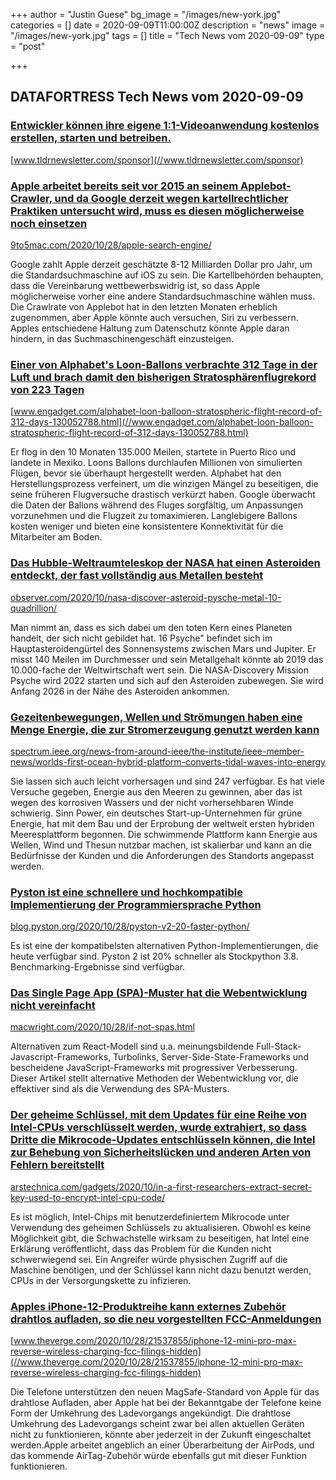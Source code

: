 +++
author = "Justin Guese"
bg_image = "/images/new-york.jpg"
categories = []
date = 2020-09-09T11:00:00Z
description = "news"
image = "/images/new-york.jpg"
tags = []
title = "Tech News vom 2020-09-09"
type = "post"

+++

        
## DATAFORTRESS Tech News vom 2020-09-09



### [Entwickler können ihre eigene 1:1-Videoanwendung kostenlos erstellen, starten und betreiben.](//www.tldrnewsletter.com/sponsor)


[www.tldrnewsletter.com/sponsor](//www.tldrnewsletter.com/sponsor)





### [Apple arbeitet bereits seit vor 2015 an seinem Applebot-Crawler, und da Google derzeit wegen kartellrechtlicher Praktiken untersucht wird, muss es diesen möglicherweise noch einsetzen](//9to5mac.com/2020/10/28/apple-search-engine/)


[9to5mac.com/2020/10/28/apple-search-engine/](//9to5mac.com/2020/10/28/apple-search-engine/)


Google zahlt Apple derzeit geschätzte 8-12 Milliarden Dollar pro Jahr, um die Standardsuchmaschine auf iOS zu sein. Die Kartellbehörden behaupten, dass die Vereinbarung wettbewerbswidrig ist, so dass Apple möglicherweise vorher eine andere Standardsuchmaschine wählen muss. Die Crawlrate von Applebot hat in den letzten Monaten erheblich zugenommen, aber Apple könnte auch versuchen, Siri zu verbessern. Apples entschiedene Haltung zum Datenschutz könnte Apple daran hindern, in das Suchmaschinengeschäft einzusteigen.


### [Einer von Alphabet's Loon-Ballons verbrachte 312 Tage in der Luft und brach damit den bisherigen Stratosphärenflugrekord von 223 Tagen](//www.engadget.com/alphabet-loon-balloon-stratospheric-flight-record-of-312-days-130052788.html)


[www.engadget.com/alphabet-loon-balloon-stratospheric-flight-record-of-312-days-130052788.html](//www.engadget.com/alphabet-loon-balloon-stratospheric-flight-record-of-312-days-130052788.html)


Er flog in den 10 Monaten 135.000 Meilen, startete in Puerto Rico und landete in Mexiko. Loons Ballons durchlaufen Millionen von simulierten Flügen, bevor sie überhaupt hergestellt werden. Alphabet hat den Herstellungsprozess verfeinert, um die winzigen Mängel zu beseitigen, die seine früheren Flugversuche drastisch verkürzt haben. Google überwacht die Daten der Ballons während des Fluges sorgfältig, um Anpassungen vorzunehmen und die Flugzeit zu tomaximieren. Langlebigere Ballons kosten weniger und bieten eine konsistentere Konnektivität für die Mitarbeiter am Boden.


### [Das Hubble-Weltraumteleskop der NASA hat einen Asteroiden entdeckt, der fast vollständig aus Metallen besteht](//observer.com/2020/10/nasa-discover-asteroid-pysche-metal-10-quadrillion/)


[observer.com/2020/10/nasa-discover-asteroid-pysche-metal-10-quadrillion/](//observer.com/2020/10/nasa-discover-asteroid-pysche-metal-10-quadrillion/)


Man nimmt an, dass es sich dabei um den toten Kern eines Planeten handelt, der sich nicht gebildet hat. 16 Psyche" befindet sich im Hauptasteroidengürtel des Sonnensystems zwischen Mars und Jupiter. Er misst 140 Meilen im Durchmesser und sein Metallgehalt könnte ab 2019 das 10.000-fache der Weltwirtschaft wert sein. Die NASA-Discovery Mission Psyche wird 2022 starten und sich auf den Asteroiden zubewegen. Sie wird Anfang 2026 in der Nähe des Asteroiden ankommen.


### [Gezeitenbewegungen, Wellen und Strömungen haben eine Menge Energie, die zur Stromerzeugung genutzt werden kann](//spectrum.ieee.org/news-from-around-ieee/the-institute/ieee-member-news/worlds-first-ocean-hybrid-platform-converts-tidal-waves-into-energy)


[spectrum.ieee.org/news-from-around-ieee/the-institute/ieee-member-news/worlds-first-ocean-hybrid-platform-converts-tidal-waves-into-energy](//spectrum.ieee.org/news-from-around-ieee/the-institute/ieee-member-news/worlds-first-ocean-hybrid-platform-converts-tidal-waves-into-energy)


Sie lassen sich auch leicht vorhersagen und sind 247 verfügbar. Es hat viele Versuche gegeben, Energie aus den Meeren zu gewinnen, aber das ist wegen des korrosiven Wassers und der nicht vorhersehbaren Winde schwierig. Sinn Power, ein deutsches Start-up-Unternehmen für grüne Energie, hat mit dem Bau und der Erprobung der weltweit ersten hybriden Meeresplattform begonnen. Die schwimmende Plattform kann Energie aus Wellen, Wind und Thesun nutzbar machen, ist skalierbar und kann an die Bedürfnisse der Kunden und die Anforderungen des Standorts angepasst werden.


### [Pyston ist eine schnellere und hochkompatible Implementierung der Programmiersprache Python](//blog.pyston.org/2020/10/28/pyston-v2-20-faster-python/)


[blog.pyston.org/2020/10/28/pyston-v2-20-faster-python/](//blog.pyston.org/2020/10/28/pyston-v2-20-faster-python/)


Es ist eine der kompatibelsten alternativen Python-Implementierungen, die heute verfügbar sind. Pyston 2 ist 20% schneller als Stockpython 3.8. Benchmarking-Ergebnisse sind verfügbar.


### [Das Single Page App (SPA)-Muster hat die Webentwicklung nicht vereinfacht](//macwright.com/2020/10/28/if-not-spas.html)


[macwright.com/2020/10/28/if-not-spas.html](//macwright.com/2020/10/28/if-not-spas.html)


Alternativen zum React-Modell sind u.a. meinungsbildende Full-Stack-Javascript-Frameworks, Turbolinks, Server-Side-State-Frameworks und bescheidene JavaScript-Frameworks mit progressiver Verbesserung. Dieser Artikel stellt alternative Methoden der Webentwicklung vor, die effektiver sind als die Verwendung des SPA-Musters.


### [Der geheime Schlüssel, mit dem Updates für eine Reihe von Intel-CPUs verschlüsselt werden, wurde extrahiert, so dass Dritte die Mikrocode-Updates entschlüsseln können, die Intel zur Behebung von Sicherheitslücken und anderen Arten von Fehlern bereitstellt](//arstechnica.com/gadgets/2020/10/in-a-first-researchers-extract-secret-key-used-to-encrypt-intel-cpu-code/)


[arstechnica.com/gadgets/2020/10/in-a-first-researchers-extract-secret-key-used-to-encrypt-intel-cpu-code/](//arstechnica.com/gadgets/2020/10/in-a-first-researchers-extract-secret-key-used-to-encrypt-intel-cpu-code/)


Es ist möglich, Intel-Chips mit benutzerdefiniertem Mikrocode unter Verwendung des geheimen Schlüssels zu aktualisieren. Obwohl es keine Möglichkeit gibt, die Schwachstelle wirksam zu beseitigen, hat Intel eine Erklärung veröffentlicht, dass das Problem für die Kunden nicht schwerwiegend sei. Ein Angreifer würde physischen Zugriff auf die Maschine benötigen, und der Schlüssel kann nicht dazu benutzt werden, CPUs in der Versorgungskette zu infizieren.


### [Apples iPhone-12-Produktreihe kann externes Zubehör drahtlos aufladen, so die neu vorgestellten FCC-Anmeldungen](//www.theverge.com/2020/10/28/21537855/iphone-12-mini-pro-max-reverse-wireless-charging-fcc-filings-hidden)


[www.theverge.com/2020/10/28/21537855/iphone-12-mini-pro-max-reverse-wireless-charging-fcc-filings-hidden](//www.theverge.com/2020/10/28/21537855/iphone-12-mini-pro-max-reverse-wireless-charging-fcc-filings-hidden)


Die Telefone unterstützen den neuen MagSafe-Standard von Apple für das drahtlose Aufladen, aber Apple hat bei der Bekanntgabe der Telefone keine Form der Umkehrung des Ladevorgangs angekündigt. Die drahtlose Umkehrung des Ladevorgangs scheint zwar bei allen aktuellen Geräten nicht zu funktionieren, könnte aber jederzeit in der Zukunft eingeschaltet werden.Apple arbeitet angeblich an einer Überarbeitung der AirPods, und das kommende AirTag-Zubehör würde ebenfalls gut mit dieser Funktion funktionieren.